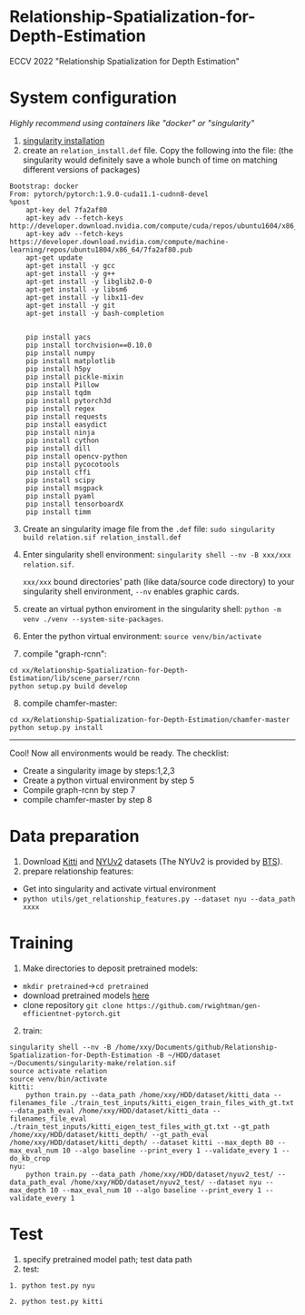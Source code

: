 # Relationship-Spatialization-for-Depth-Estimation
ECCV 2022 "Relationship Spatialization for Depth Estimation"

# System configuration
*Highly recommend using containers like "docker" or "singularity"*
1. [singularity installation](https://docs.sylabs.io/guides/3.0/user-guide/installation.html)
2. create an `relation_install.def` file. Copy the following into the file: (the singularity would definitely save a whole bunch of time on matching different versions of packages)
```
Bootstrap: docker
From: pytorch/pytorch:1.9.0-cuda11.1-cudnn8-devel
%post
    apt-key del 7fa2af80
    apt-key adv --fetch-keys http://developer.download.nvidia.com/compute/cuda/repos/ubuntu1604/x86_64/3bf863cc.pub
    apt-key adv --fetch-keys https://developer.download.nvidia.com/compute/machine-learning/repos/ubuntu1804/x86_64/7fa2af80.pub
    apt-get update
    apt-get install -y gcc
    apt-get install -y g++
    apt-get install -y libglib2.0-0
    apt-get install -y libsm6
    apt-get install -y libx11-dev
    apt-get install -y git
    apt-get install -y bash-completion


    pip install yacs
    pip install torchvision==0.10.0
    pip install numpy
    pip install matplotlib
    pip install h5py
    pip install pickle-mixin
    pip install Pillow
    pip install tqdm
    pip install pytorch3d
    pip install regex
    pip install requests
    pip install easydict
    pip install ninja
    pip install cython
    pip install dill
    pip install opencv-python
    pip install pycocotools
    pip install cffi
    pip install scipy
    pip install msgpack
    pip install pyaml
    pip install tensorboardX
    pip install timm
```
3. Create an singularity image file from the `.def` file: `sudo singularity build relation.sif relation_install.def`
4. Enter singularity shell environment: `singularity shell --nv -B xxx/xxx relation.sif`. 
    
    `xxx/xxx` bound directories' path (like data/source code directory) to your singularity shell environment, `--nv` enables graphic cards.
5. create an virtual python enviroment in the singularity shell: `python -m venv ./venv --system-site-packages`.
6. Enter the python virtual environment: `source venv/bin/activate` 
7. compile "graph-rcnn":
```
cd xx/Relationship-Spatialization-for-Depth-Estimation/lib/scene_parser/rcnn
python setup.py build develop
```
8. compile chamfer-master:
```
cd xx/Relationship-Spatialization-for-Depth-Estimation/chamfer-master
python setup.py install
```
------
Cool! Now all environments would be ready. The checklist:
- Create a singularity image by steps:1,2,3
- Create a python virtual environment by step 5
- Compile graph-rcnn by step 7
- compile chamfer-master by step 8

# Data preparation
1. Download [Kitti](http://www.cvlibs.net/datasets/kitti/raw_data.php) and [NYUv2](https://drive.google.com/file/d/1AysroWpfISmm-yRFGBgFTrLy6FjQwvwP/view?usp=sharing) datasets (The NYUv2 is provided by [BTS](https://github.com/cleinc/bts/tree/master/pytorch)).
2. prepare relationship features: 
- Get into singularity and activate virtual environment
- `python utils/get_relationship_features.py --dataset nyu --data_path xxxx`

# Training

1. Make directories to deposit pretrained models: 
- `mkdir pretrained`->`cd pretrained`
- download pretrained models [here]()
- clone repository `git clone https://github.com/rwightman/gen-efficientnet-pytorch.git`

2. train:
```
singularity shell --nv -B /home/xxy/Documents/github/Relationship-Spatialization-for-Depth-Estimation -B ~/HDD/dataset ~/Documents/singularity-make/relation.sif
source activate relation
source venv/bin/activate
kitti:
    python train.py --data_path /home/xxy/HDD/dataset/kitti_data --filenames_file ./train_test_inputs/kitti_eigen_train_files_with_gt.txt --data_path_eval /home/xxy/HDD/dataset/kitti_data --filenames_file_eval ./train_test_inputs/kitti_eigen_test_files_with_gt.txt --gt_path /home/xxy/HDD/dataset/kitti_depth/ --gt_path_eval /home/xxy/HDD/dataset/kitti_depth/ --dataset kitti --max_depth 80 --max_eval_num 10 --algo baseline --print_every 1 --validate_every 1 --do_kb_crop
nyu:
    python train.py --data_path /home/xxy/HDD/dataset/nyuv2_test/ --data_path_eval /home/xxy/HDD/dataset/nyuv2_test/ --dataset nyu --max_depth 10 --max_eval_num 10 --algo baseline --print_every 1 --validate_every 1
```

# Test
1. specify pretrained model path; test data path
2. test:
```
1. python test.py nyu

2. python test.py kitti
```